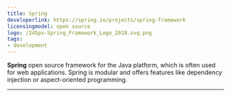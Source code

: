```yaml
---
title: Spring
developerlink: https://spring.io/projects/spring-framework
licensingmodel: open source
logo: /245px-Spring_Framework_Logo_2018.svg.png
tags:
- development
---
```

__Spring__ open source framework for the Java platform, which is often used for web applications.
Spring is modular and offers features like dependency injection or aspect-oriented programming.

---
